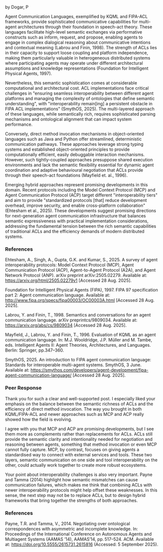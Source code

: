 by Dogar, P

Agent Communication Languages, exemplified by KQML and FIPA-ACL frameworks, provide sophisticated communicative capabilities for multi-agent architectures through their foundation in speech-act theory. These languages facilitate high-level semantic exchanges via performative constructs such as inform, request, and propose, enabling agents to engage in complex dialogical reasoning about communicative intentions and contextual meaning (Labrou and Finin, 1998). The strength of ACLs lies in their capacity to support loose coupling and platform independence, making them particularly valuable in heterogeneous distributed systems where participating agents may operate under different architectural assumptions and knowledge representations (Foundation for Intelligent Physical Agents, 1997).  

Nevertheless, this semantic sophistication comes at considerable computational and architectural cost. ACL implementations face critical challenges in "ensuring seamless interoperability between different agent platforms and managing the complexity of ontologies that define semantic understanding", with "interoperability remain[ing] a persistent obstacle in FIPA ACL implementations" (SmythOS, 2025). The multi-layered approach of these languages, while semantically rich, requires sophisticated parsing mechanisms and ontological alignment that can impact system performance.  

Conversely, direct method invocation mechanisms in object-oriented languages such as Java and Python offer streamlined, deterministic communication pathways. These approaches leverage strong typing systems and established object-oriented principles to provide computationally efficient, easily debuggable interaction mechanisms. However, such tightly-coupled approaches presuppose shared execution environments and lack the semantic flexibility essential for dynamic agent coordination and adaptive behavioural negotiation that ACLs provide through their speech-act foundations (Mayfield et. al., 1996).  

Emerging hybrid approaches represent promising developments in this domain. Recent protocols including the Model Context Protocol (MCP) and Agent Communication Protocol (ACP) target different "interoperability tiers" and aim to provide "standardized protocols [that] reduce development overhead, improve security, and enable cross-platform collaboration" (Ehtesham et al., 2025). These developments suggest promising directions for next-generation agent communication infrastructure that balances semantic expressiveness with practical implementation considerations, addressing the fundamental tension between the rich semantic capabilities of traditional ACLs and the efficiency demands of modern distributed systems.  

### References
Ehtesham, A., Singh, A., Gupta, G.K. and Kumar, S., 2025. A survey of agent interoperability protocols: Model Context Protocol (MCP), Agent Communication Protocol (ACP), Agent-to-Agent Protocol (A2A), and Agent Network Protocol (ANP). arXiv preprint arXiv:2505.02279. Available at: https://arxiv.org/html/2505.02279v1 [Accessed 28 Aug. 2025].

Foundation for Intelligent Physical Agents (FIPA), 1997. FIPA 97 specification part 2: Agent communication language. Available at: http://www.fipa.org/specs/fipa00003/OC00003A.html [Accessed 28 Aug. 2025].

Labrou, Y. and Finin, T., 1998. Semantics and conversations for an agent communication language. arXiv preprintcs/9809034. Available at: https://arxiv.org/abs/cs/9809034 [Accessed 28 Aug. 2025].

Mayfield, J., Labrou, Y. and Finin, T., 1996. Evaluation of KQML as an agent communication language. In: M.J. Wooldridge, J.P. Müller and M. Tambe, eds. Intelligent Agents II: Agent Theories, Architectures, and Languages. Berlin: Springer, pp.347–360.

SmythOS, 2025. An introduction to FIPA agent communication language: Standards for interoperable multi-agent systems. SmythOS, 3 June. Available at: https://smythos.com/developers/agent-development/fipa-agent-communication-language/ [Accessed 28 Aug. 2025].


### Peer Response
Thank you for such a clear and well-supported post. I especially liked your emphasis on the balance between the semantic richness of ACLs and the efficiency of direct method invocation. The way you brought in both KQML/FIPA-ACL and newer approaches such as MCP and ACP really showed how the field is evolving.

I agree with you that MCP and ACP are promising developments, but I see them more as complements rather than replacements for ACLs. ACLs still provide the semantic clarity and intentionality needed for negotiation and reasoning between agents, something that method invocation or even MCP cannot fully capture. MCP, by contrast, focuses on giving agents a standardised way to connect with external services and tools. These two layers, semantic communication on one side and tool interoperability on the other, could actually work together to create more robust ecosystems.

Your point about interoperability challenges is also very important. Payne and Tamma (2014) highlight how semantic mismatches can cause communication failures, which makes me think that combining ACLs with newer interoperability protocols might help offset these weaknesses. In this sense, the next step may not be to replace ACLs, but to design hybrid frameworks that bring together the strengths of both approaches.

### References
Payne, T.R. and Tamma, V., 2014. Negotiating over ontological correspondences with asymmetric and incomplete knowledge. In: Proceedings of the International Conference on Autonomous Agents and Multiagent Systems (AAMAS ’14), AAMAS’14, pp. 517–524. ACM. Available at: https://doi.org/10.5555/2615731.2615816 (Accessed: 5 September 2025).

